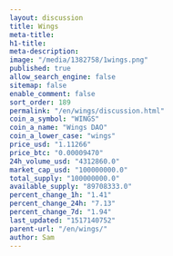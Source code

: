 ```yaml
---
layout: discussion
title: Wings
meta-title: 
h1-title: 
meta-description: 
image: "/media/1382758/1wings.png"
published: true
allow_search_engine: false
sitemap: false
enable_comment: false
sort_order: 189
permalink: "/en/wings/discussion.html"
coin_a_symbol: "WINGS"
coin_a_name: "Wings DAO"
coin_a_lower_case: "wings"
price_usd: "1.11266"
price_btc: "0.00009470"
24h_volume_usd: "4312860.0"
market_cap_usd: "100000000.0"
total_supply: "100000000.0"
available_supply: "89708333.0"
percent_change_1h: "1.41"
percent_change_24h: "7.13"
percent_change_7d: "1.94"
last_updated: "1517140752"
parent-url: "/en/wings/"
author: Sam
---
```


